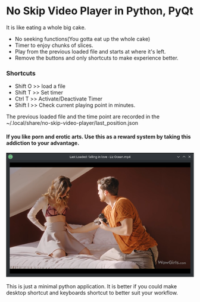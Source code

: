 # No Skip Video Player in Python, PyQt

It is like eating a whole big cake. 
- No seeking functions(You gotta eat up the whole cake)
- Timer to enjoy chunks of slices.
- Play from the previous loaded file and starts at where it's left.
- Remove the buttons and only shortcuts to make experience better. 

### Shortcuts
- Shift O >> load a file
- Shift T >> Set timer
- Ctrl T >> Activate/Deactivate Timer
- Shift I >> Check current playing point in minutes.

The previous loaded file and the time point are recorded in the ~/.local/share/no-skip-video-player/last_position.json

#### If you like porn and erotic arts. Use this as a reward system by taking this addiction to your advantage. 
![Screenshot1](screenshots/1.png)

This is just a minimal python application. It is better if you could make desktop shortcut and keyboards shortcut to better suit your workflow. 
